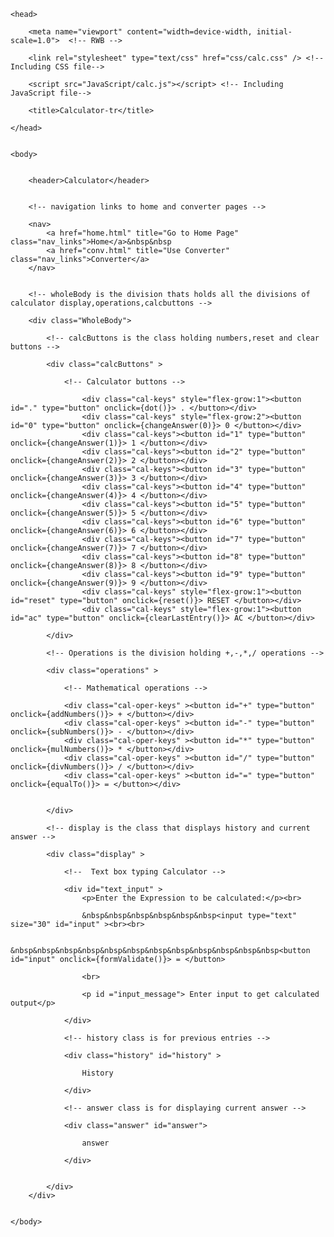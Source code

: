 <!DOCTYPE html>

<html>

    <head>

        <meta name="viewport" content="width=device-width, initial-scale=1.0">  <!-- RWB -->

        <link rel="stylesheet" type="text/css" href="css/calc.css" /> <!-- Including CSS file-->

        <script src="JavaScript/calc.js"></script> <!-- Including JavaScript file-->

        <title>Calculator-tr</title>

    </head>


    <body>


        <header>Calculator</header>


        <!-- navigation links to home and converter pages -->

        <nav>
            <a href="home.html" title="Go to Home Page" class="nav_links">Home</a>&nbsp&nbsp
            <a href="conv.html" title="Use Converter" class="nav_links">Converter</a>
        </nav>


        <!-- wholeBody is the division thats holds all the divisions of calculator display,operations,calcbuttons -->

        <div class="WholeBody">

            <!-- calcButtons is the class holding numbers,reset and clear buttons -->

            <div class="calcButtons" >

                <!-- Calculator buttons -->
            
                    <div class="cal-keys" style="flex-grow:1"><button id="." type="button" onclick={dot()}> . </button></div>
                    <div class="cal-keys" style="flex-grow:2"><button id="0" type="button" onclick={changeAnswer(0)}> 0 </button></div>
                    <div class="cal-keys"><button id="1" type="button" onclick={changeAnswer(1)}> 1 </button></div>
                    <div class="cal-keys"><button id="2" type="button" onclick={changeAnswer(2)}> 2 </button></div>
                    <div class="cal-keys"><button id="3" type="button" onclick={changeAnswer(3)}> 3 </button></div>
                    <div class="cal-keys"><button id="4" type="button" onclick={changeAnswer(4)}> 4 </button></div>
                    <div class="cal-keys"><button id="5" type="button" onclick={changeAnswer(5)}> 5 </button></div>
                    <div class="cal-keys"><button id="6" type="button" onclick={changeAnswer(6)}> 6 </button></div>
                    <div class="cal-keys"><button id="7" type="button" onclick={changeAnswer(7)}> 7 </button></div>
                    <div class="cal-keys"><button id="8" type="button" onclick={changeAnswer(8)}> 8 </button></div>
                    <div class="cal-keys"><button id="9" type="button" onclick={changeAnswer(9)}> 9 </button></div>
                    <div class="cal-keys" style="flex-grow:1"><button id="reset" type="button" onclick={reset()}> RESET </button></div>
                    <div class="cal-keys" style="flex-grow:1"><button id="ac" type="button" onclick={clearLastEntry()}> AC </button></div>

            </div>

            <!-- Operations is the division holding +,-,*,/ operations -->

            <div class="operations" >

                <!-- Mathematical operations -->

                <div class="cal-oper-keys" ><button id="+" type="button" onclick={addNumbers()}> + </button></div>
                <div class="cal-oper-keys" ><button id="-" type="button" onclick={subNumbers()}> - </button></div>
                <div class="cal-oper-keys" ><button id="*" type="button" onclick={mulNumbers()}> * </button></div>
                <div class="cal-oper-keys" ><button id="/" type="button" onclick={divNumbers()}> / </button></div>
                <div class="cal-oper-keys" ><button id="=" type="button" onclick={equalTo()}> = </button></div>
              

            </div>

            <!-- display is the class that displays history and current answer -->

            <div class="display" >

                <!--  Text box typing Calculator -->

                <div id="text_input" >
                    <p>Enter the Expression to be calculated:</p><br>

                    &nbsp&nbsp&nbsp&nbsp&nbsp&nbsp<input type="text" size="30" id="input" ><br><br>

                    &nbsp&nbsp&nbsp&nbsp&nbsp&nbsp&nbsp&nbsp&nbsp&nbsp&nbsp&nbsp<button id="input" onclick={formValidate()}> = </button>
                    
                    <br>
                    
                    <p id ="input_message"> Enter input to get calculated output</p>

                </div>

                <!-- history class is for previous entries -->

                <div class="history" id="history" >
                    
                    History
                
                </div>

                <!-- answer class is for displaying current answer -->

                <div class="answer" id="answer"> 
                    
                    answer
                
                </div>


            </div>
        </div>


    </body>

</html>
